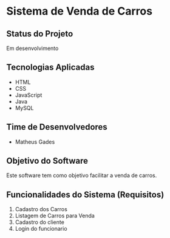 # Sistema de Venda de Carros

## Status do Projeto

Em desenvolvimento

## Tecnologias Aplicadas

- HTML
- CSS
- JavaScript
- Java
- MySQL

## Time de Desenvolvedores

- Matheus Gades 

## Objetivo do Software

Este software tem como objetivo facilitar a venda de carros.

## Funcionalidades do Sistema (Requisitos)

1. Cadastro dos Carros
2. Listagem de Carros para Venda
3. Cadastro do cliente
4. Login do funcionario
